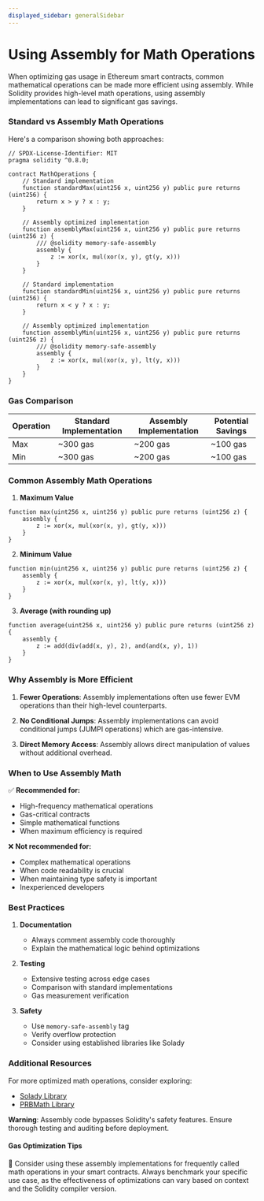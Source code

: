 ```yaml
---
displayed_sidebar: generalSidebar
---
```


# Using Assembly for Math Operations

When optimizing gas usage in Ethereum smart contracts, common mathematical operations can be made more efficient using assembly. While Solidity provides high-level math operations, using assembly implementations can lead to significant gas savings.

### Standard vs Assembly Math Operations

Here's a comparison showing both approaches:

```solidity
// SPDX-License-Identifier: MIT
pragma solidity ^0.8.0;

contract MathOperations {
    // Standard implementation
    function standardMax(uint256 x, uint256 y) public pure returns (uint256) {
        return x > y ? x : y;
    }

    // Assembly optimized implementation
    function assemblyMax(uint256 x, uint256 y) public pure returns (uint256 z) {
        /// @solidity memory-safe-assembly
        assembly {
            z := xor(x, mul(xor(x, y), gt(y, x)))
        }
    }

    // Standard implementation
    function standardMin(uint256 x, uint256 y) public pure returns (uint256) {
        return x < y ? x : y;
    }

    // Assembly optimized implementation
    function assemblyMin(uint256 x, uint256 y) public pure returns (uint256 z) {
        /// @solidity memory-safe-assembly
        assembly {
            z := xor(x, mul(xor(x, y), lt(y, x)))
        }
    }
}
```

### Gas Comparison

| Operation | Standard Implementation | Assembly Implementation | Potential Savings |
|-----------|------------------------|------------------------|------------------|
| Max       | ~300 gas              | ~200 gas              | ~100 gas         |
| Min       | ~300 gas              | ~200 gas              | ~100 gas         |

### Common Assembly Math Operations

1. **Maximum Value**
```solidity
function max(uint256 x, uint256 y) public pure returns (uint256 z) {
    assembly {
        z := xor(x, mul(xor(x, y), gt(y, x)))
    }
}
```

2. **Minimum Value**
```solidity
function min(uint256 x, uint256 y) public pure returns (uint256 z) {
    assembly {
        z := xor(x, mul(xor(x, y), lt(y, x)))
    }
}
```

3. **Average (with rounding up)**
```solidity
function average(uint256 x, uint256 y) public pure returns (uint256 z) {
    assembly {
        z := add(div(add(x, y), 2), and(and(x, y), 1))
    }
}
```

### Why Assembly is More Efficient

1. **Fewer Operations**: Assembly implementations often use fewer EVM operations than their high-level counterparts.

2. **No Conditional Jumps**: Assembly implementations can avoid conditional jumps (JUMPI operations) which are gas-intensive.

3. **Direct Memory Access**: Assembly allows direct manipulation of values without additional overhead.

### When to Use Assembly Math

✅ **Recommended for:**

- High-frequency mathematical operations
- Gas-critical contracts
- Simple mathematical functions
- When maximum efficiency is required

❌ **Not recommended for:**

- Complex mathematical operations
- When code readability is crucial
- When maintaining type safety is important
- Inexperienced developers

### Best Practices

1. **Documentation**
   - Always comment assembly code thoroughly
   - Explain the mathematical logic behind optimizations

2. **Testing**
   - Extensive testing across edge cases
   - Comparison with standard implementations
   - Gas measurement verification

3. **Safety**
   - Use `memory-safe-assembly` tag
   - Verify overflow protection
   - Consider using established libraries like Solady

### Additional Resources

For more optimized math operations, consider exploring:
- [Solady Library](https://github.com/Vectorized/solady)
- [PRBMath Library](https://github.com/PaulRBerg/prb-math)

**Warning**: Assembly code bypasses Solidity's safety features. Ensure thorough testing and auditing before deployment.

#### Gas Optimization Tips

🌟 Consider using these assembly implementations for frequently called math operations in your smart contracts. Always benchmark your specific use case, as the effectiveness of optimizations can vary based on context and the Solidity compiler version.
